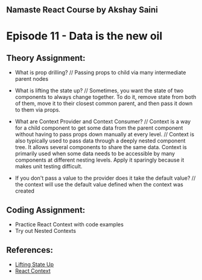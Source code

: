 ## Namaste React Course by Akshay Saini

# Episode 11 - Data is the new oil

## Theory Assignment:

- What is prop drilling?
// Passing props to child via many intermediate parent nodes

- What is lifting the state up?
// Sometimes, you want the state of two components to always change together. To do it, remove state from both of them, move it to their closest common parent, and then pass it down to them via props.

- What are Context Provider and Context Consumer?
// Context is a way for a child component to get some data from the parent component without having to
pass props down manually at every level.
// Context is also typically used to pass data through a deeply nested component tree. It allows several components
to share the same data. Context is primarily used when some data needs to be accessible by many components
at different nesting levels. Apply it sparingly because it makes unit testing difficult.

- If you don't pass a value to the provider does it take the default value?
// the context will use the default value defined when the context was created

## Coding Assignment:

- Practice React Context with code examples
- Try out Nested Contexts

## References:

- [Lifting State Up](https://react.dev/learn/sharing-state-between-components#lifting-state-up-by-example)
- [React Context](https://react.dev/reference/react/useContext)
